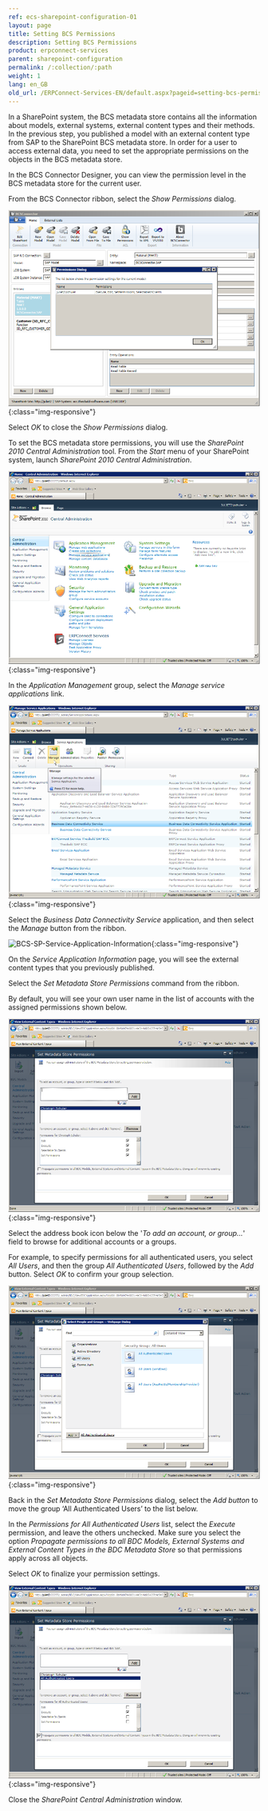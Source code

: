 ```yaml
---
ref: ecs-sharepoint-configuration-01
layout: page
title: Setting BCS Permissions
description: Setting BCS Permissions
product: erpconnect-services
parent: sharepoint-configuration
permalink: /:collection/:path
weight: 1
lang: en_GB
old_url: /ERPConnect-Services-EN/default.aspx?pageid=setting-bcs-permissions
---
```


In a SharePoint system, the BCS metadata store contains all the information about models, external systems, external content types and their methods. In the previous step, you published a model with an external content type from SAP to the SharePoint BCS metadata store. In order for a user to access external data, you need to set the appropriate permissions on the objects in the BCS metadata store.

In the BCS Connector Designer, you can view the permission level in the BCS metadata store for the current user.

From the BCS Connector ribbon, select the *Show Permissions* dialog.

![BCS-SP-Show-Permissions](/img/content/BCS-SP-Show-Permissions.png){:class="img-responsive"}

Select *OK* to close the *Show Permissions* dialog.

To set the BCS metadata store permissions, you will use the *SharePoint 2010 Central Administration* tool. From the *Start* menu of your SharePoint system, launch *SharePoint 2010 Central Administration*.

![BCS-SP-Manage-Service-Applications](/img/content/BCS-SP-Manage-Service-Applications.png){:class="img-responsive"}

In the *Application Management* group, select the *Manage service applications* link.

![BCS-SP-Manage](/img/content/BCS-SP-Manage.png){:class="img-responsive"}

Select the *Business Data Connectivity Service* application, and then select the *Manage* button from the ribbon.

![BCS-SP-Service-Application-Information](/img/content/BCS-SP-Service-Application-Information.PNG){:class="img-responsive"}

On the *Service Application Information* page, you will see the external content types that you previously published.

Select the *Set Metadata Store Permissions* command from the ribbon.

By default, you will see your own user name in the list of accounts with the assigned permissions shown below.

![BCS-SP-Set-Metadata-Store-Permissions-01](/img/content/BCS-SP-Set-Metadata-Store-Permissions-01.png){:class="img-responsive"}

Select the address book icon below the '*To add an account, or group…*' field to browse for additional accounts or a groups.

For example, to specify permissions for all authenticated users, you select *All Users*, and then the group *All Authenticated Users*, followed by the *Add* button. Select *OK* to confirm your group selection.

![BCS-SP-Set-Metadata-Store-Permissions-02](/img/content/BCS-SP-Set-Metadata-Store-Permissions-02.png){:class="img-responsive"}

Back in the *Set Metadata Store Permissions* dialog, select the *Add button* to move the group ‘All Authenticated Users’ to the list below.

In the *Permissions for All Authenticated Users* list, select the *Execute* permission, and leave the others unchecked. Make sure you select the option *Propagate permissions to all BDC Models, External Systems and External Content Types in the BDC Metadata Store* so that permissions apply across all objects.

Select *OK* to finalize your permission settings.

![BCS-SP-Set-Metadata-Store-Permissions-03](/img/content/BCS-SP-Set-Metadata-Store-Permissions-03.png){:class="img-responsive"}

Close the *SharePoint Central Administration* window.
